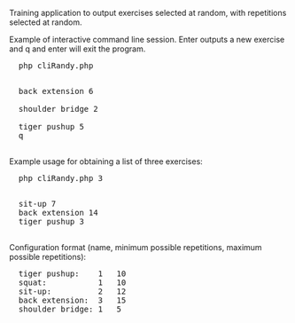 Training application to output exercises selected at random, with repetitions selected at random.

Example of interactive command line session. Enter outputs a new exercise and q and enter will exit the program.
  <pre>
  php cliRandy.php
  </pre>
  <pre>
  back extension 6
  
  shoulder bridge 2
  
  tiger pushup 5
  q
  </pre>

Example usage for obtaining a list of three exercises:
  <pre>
  php cliRandy.php 3
  </pre>

  <pre>
  sit-up 7
  back extension 14
  tiger pushup 3
  </pre>

Configuration format (name, minimum possible repetitions, maximum possible repetitions):

<pre>
  tiger pushup:    1   10
  squat:           1   10
  sit-up:          2   12
  back extension:  3   15
  shoulder bridge: 1   5
</pre>
